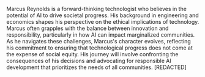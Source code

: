 Marcus Reynolds is a forward-thinking technologist who believes in the potential of AI to drive societal progress. His background in engineering and economics shapes his perspective on the ethical implications of technology. Marcus often grapples with the balance between innovation and responsibility, particularly in how AI can impact marginalized communities. As he navigates these challenges, Marcus's character evolves, reflecting his commitment to ensuring that technological progress does not come at the expense of social equity. His journey will involve confronting the consequences of his decisions and advocating for responsible AI development that prioritizes the needs of all communities. [REDACTED]
